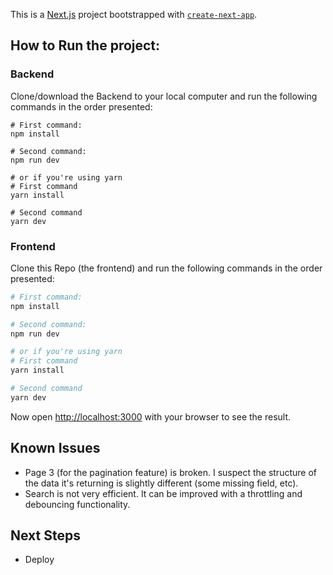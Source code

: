 This is a [Next.js](https://nextjs.org/) project bootstrapped with [`create-next-app`](https://github.com/vercel/next.js/tree/canary/packages/create-next-app).

## How to Run the project:

### Backend

Clone/download the Backend to your local computer and run the following commands in the order presented:

```
# First command:
npm install

# Second command:
npm run dev

# or if you're using yarn
# First command
yarn install

# Second command
yarn dev
```

### Frontend

Clone this Repo (the frontend) and run the following commands in the order presented:

```bash
# First command:
npm install

# Second command:
npm run dev

# or if you're using yarn
# First command
yarn install

# Second command
yarn dev
```



Now open [http://localhost:3000](http://localhost:3000) with your browser to see the result.

## Known Issues

* Page 3 (for the pagination feature) is broken. I suspect the structure of the data it's returning is slightly different (some missing field, etc).
* Search is not very efficient. It can be improved with a throttling and debouncing functionality.

## Next Steps

* Deploy
